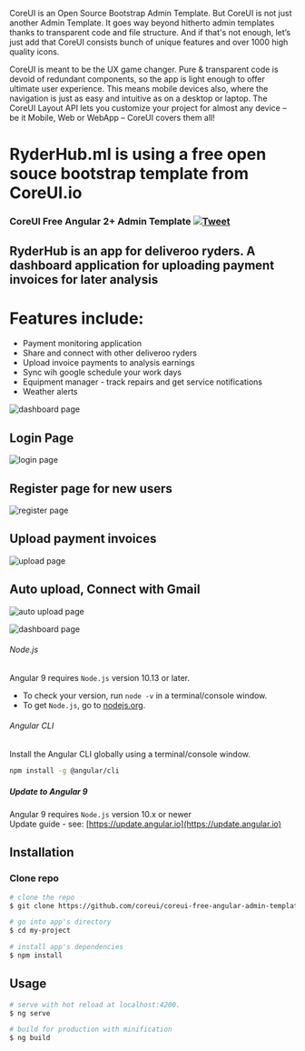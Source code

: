 




CoreUI is an Open Source Bootstrap Admin Template. But CoreUI is not just another Admin Template. It goes way beyond hitherto admin templates thanks to transparent code and file structure. And if that's not enough, let’s just add that CoreUI consists bunch of unique features and over 1000 high quality icons.

CoreUI is meant to be the UX game changer. Pure & transparent code is devoid of redundant components, so the app is light enough to offer ultimate user experience. This means mobile devices also, where the navigation is just as easy and intuitive as on a desktop or laptop. The CoreUI Layout API lets you customize your project for almost any device – be it Mobile, Web or WebApp – CoreUI covers them all!

# RyderHub.ml is using a free open souce bootstrap template from CoreUI.io
### CoreUI Free Angular 2+ Admin Template [![Tweet](https://img.shields.io/twitter/url/http/shields.io.svg?style=social&logo=twitter)](https://twitter.com/intent/tweet?text=CoreUI%20-%20Free%20Bootstrap%204%20Admin%20Template%20&url=https://coreui.io&hashtags=bootstrap,admin,template,dashboard,panel,free,angular,react,vue)
## RyderHub is an app for deliveroo ryders. A dashboard application for uploading payment invoices for later analysis

# Features include: 
 * Payment monitoring application
 * Share and connect with other deliveroo ryders
 * Upload invoice payments to analysis earnings
 * Sync wih google schedule your work days
 * Equipment manager - track repairs and get service notifications
 * Weather alerts
 
![dashboard page](clientApp/full-dashboard-webview.PNG)
## Login Page
![login page](clientApp/login-webview.PNG)

## Register page for new users
![register page](clientApp/register-webview.PNG)
## Upload payment invoices
![upload page](clientApp/upload-webview.PNG)
## Auto upload, Connect with Gmail
![auto upload page](clientApp/auto-upload-webview.PNG)

![dashboard page](clientApp/dashboard-webview.PNG)

###### Node.js
Angular 9 requires `Node.js` version 10.13 or later.

- To check your version, run `node -v` in a terminal/console window.
- To get `Node.js`, go to [nodejs.org](https://nodejs.org/).

###### Angular CLI
Install the Angular CLI globally using a terminal/console window.
```bash
npm install -g @angular/cli
```

##### Update to Angular 9
Angular 9 requires `Node.js` version 10.x or newer    
Update guide - see: [https://update.angular.io](https://update.angular.io)

## Installation

### Clone repo

``` bash
# clone the repo
$ git clone https://github.com/coreui/coreui-free-angular-admin-template.git my-project

# go into app's directory
$ cd my-project

# install app's dependencies
$ npm install
```

## Usage

``` bash
# serve with hot reload at localhost:4200.
$ ng serve

# build for production with minification
$ ng build
```

